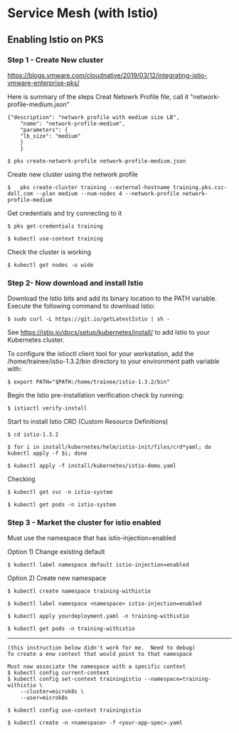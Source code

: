 # Service Mesh (with Istio)

## Enabling Istio on PKS

### Step 1 - Create New cluster

<https://blogs.vmware.com/cloudnative/2019/03/12/integrating-istio-vmware-enterprise-pks/>

Here is summary of the steps
Creat Netowrk Profile file, call it "network-profile-medium.json"

    {"description": "network profile with medium size LB",
        "name": "network-profile-medium",
        "parameters": {
        "lb_size": "medium"
        }
        }

    $ pks create-network-profile network-profile-medium.json

Create new cluster using the network profile

    $   pks create-cluster training --external-hostname training.pks.csc-dell.com --plan medium --num-nodes 4 --network-profile network-profile-medium

Get credentials and try connecting to it

    $ pks get-credentials training

    $ kubectl use-context training

Check the cluster is working

    $ kubectl get nodes -o wide

### Step 2- Now download and install Istio

Download the Istio bits and add its binary location to the PATH variable. Execute the following command to download Istio:

    $ sudo curl -L https://git.io/getLatestIstio | sh -

See <https://istio.io/docs/setup/kubernetes/install/> to add Istio to your Kubernetes cluster.

To configure the istioctl client tool for your workstation,
add the /home/trainee/istio-1.3.2/bin directory to your environment path variable with:

    $ export PATH="$PATH:/home/trainee/istio-1.3.2/bin"

Begin the Istio pre-installation verification check by running:

    $ istioctl verify-install

Start to install Istio CRD (Custom Resource Definitions)

    $ cd istio-1.3.2

    $ for i in install/kubernetes/helm/istio-init/files/crd*yaml; do kubectl apply -f $i; done

    $ kubectl apply -f install/kubernetes/istio-demo.yaml

Checking

    $ kubectl get svc -n istio-system

    $ kubectl get pods -n istio-system

### Step 3 - Market the cluster for istio enabled

Must use the namespace that has istio-injection=enabled

Option 1)  Change existing default

    $ kubectl label namespace default istio-injection=enabled

Option 2) Create new namespace

    $ kubectl create namespace training-withistio

    $ kubectl label namespace <namespace> istio-injection=enabled

    $ kubectl apply yourdeployment.yaml -n training-withistio

    $ kubectl get pods -n training-withistio

------
    (this instruction below didn't work for me.  Need to debug)
    To create a enw context that would point to that namespace

    Must now associate the namespace with a specific context
    $ kubectl config current-context
    $ kubectl config set-context trainingistio --namespace=training-withistio \
        --cluster=microk8s \
        --user=microk8s

    $ kubectl config use-context trainingistio

    $ kubectl create -n <namespace> -f <your-app-spec>.yaml

